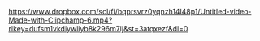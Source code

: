 https://www.dropbox.com/scl/fi/bqprsvrz0yqnzh14l48p1/Untitled-video-Made-with-Clipchamp-6.mp4?rlkey=dufsm1vkdiywliyb8k296m7lj&st=3atqxezf&dl=0

